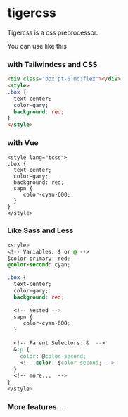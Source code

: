 # tigercss
Tigercss is a css preprocessor.

You can use like this

### with Tailwindcss and CSS
```html
<div class="box pt-6 md:flex"></div>
<style>
.box {
  text-center;
  color-gary;
  background: red; 
}
</style>
```

### with Vue
```vue
<style lang="tcss">
.box {
  text-center;
  color-gary;
  background: red; 
  sapn {
     color-cyan-600;
  }
}
</style>
```

### Like Sass and Less
```css
<style>
<!-- Variables: $ or @ -->
$color-primary: red;
@color-second: cyan;

.box {
  text-center;
  color-gary;
  background: red; 
  
  <!-- Nested -->
  sapn {
     color-cyan-600;
  }
  
  <!-- Parent Selectors: &  -->
  &:p {
    color: @color-second;
    <!-- color: $color-second; -->
  }
  <!-- more...  -->
}
</style>
```

### More features...
